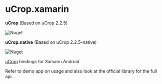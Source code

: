 # uCrop.xamarin

**uCrop** (Based on uCrop 2.2.5)

![Nuget](https://img.shields.io/nuget/dt/yalantis.ucrop.xamarin)

**uCrop.native** (Based on uCrop 2.2.5-native)

![Nuget](https://img.shields.io/nuget/dt/yalantis.ucrop.native.xamarin)

[uCrop](https://github.com/Yalantis/uCrop) bindings for Xamarin.Android

Refer to demo app on usage and also look at the official library for the full api.
